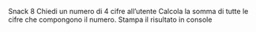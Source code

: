 Snack 8
Chiedi un numero di 4 cifre all’utente
Calcola la somma di tutte le cifre che compongono il numero.
Stampa il risultato in console